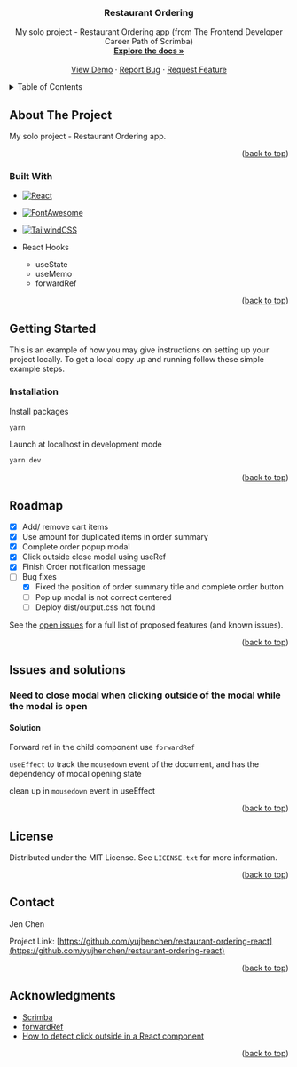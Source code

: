 <a name="readme-top"></a>

<!-- PROJECT LOGO -->
<br />
<div align="center">
  <!-- <a href="https://github.com/yujhenchen/restaurant-ordering-react">
    <img src="images/logo.png" alt="Logo" width="80" height="80">
  </a> -->

<h3 align="center">Restaurant Ordering</h3>

  <p align="center">
    My solo project - Restaurant Ordering app (from The Frontend Developer Career Path of Scrimba)
    <br />
    <a href="https://github.com/yujhenchen/restaurant-ordering-react"><strong>Explore the docs »</strong></a>
    <br />
    <br />
    <a href="https://jen-restaurant-ordering.netlify.app" target=”_blank”>View Demo</a>
    ·
    <a href="https://github.com/yujhenchen/restaurant-ordering-react/issues">Report Bug</a>
    ·
    <a href="https://github.com/yujhenchen/restaurant-ordering-react/issues">Request Feature</a>
  </p>
</div>

<!-- TABLE OF CONTENTS -->
<details>
  <summary>Table of Contents</summary>
  <ol>
    <li>
      <a href="#about-the-project">About The Project</a>
      <ul>
        <li><a href="#built-with">Built With</a></li>
      </ul>
    </li>
    <li>
      <a href="#getting-started">Getting Started</a>
      <ul>
        <!-- <li><a href="#prerequisites">Prerequisites</a></li> -->
        <li><a href="#installation">Installation</a></li>
      </ul>
    </li>
    <!-- <li><a href="#usage">Usage</a></li> -->
    <li><a href="#roadmap">Roadmap</a></li>
    <!-- <li><a href="#contributing">Contributing</a></li> -->
    <li><a href="#issues-and-solutions">Issues and solutions</a></li>
    <li><a href="#license">License</a></li>
    <li><a href="#contact">Contact</a></li>
    <li><a href="#acknowledgments">Acknowledgments</a></li>
  </ol>
</details>

<!-- ABOUT THE PROJECT -->

## About The Project

<!-- [![Product Name Screen Shot][product-screenshot]](https://example.com) -->

My solo project - Restaurant Ordering app.

<p align="right">(<a href="#readme-top">back to top</a>)</p>

### Built With

- [![React][React.js]][React-url]
- [![FontAwesome][FontAwesome]][FontAwesome-url]
- [![TailwindCSS][TailwindCSS]][TailwindCSS-url]

- React Hooks
    - useState
    - useMemo
    - forwardRef

<p align="right">(<a href="#readme-top">back to top</a>)</p>

<!-- GETTING STARTED -->

## Getting Started

This is an example of how you may give instructions on setting up your project locally.
To get a local copy up and running follow these simple example steps.

<!-- ### Prerequisites

This is an example of how to list things you need to use the software and how to install them.
* npm
  ```sh
  npm install npm@latest -g
  ``` -->

### Installation

Install packages

```sh
yarn
```

Launch at localhost in development mode

```sh
yarn dev
```

<p align="right">(<a href="#readme-top">back to top</a>)</p>

<!-- USAGE EXAMPLES -->
<!-- ## Usage

Use this space to show useful examples of how a project can be used. Additional screenshots, code examples and demos work well in this space. You may also link to more resources.

_For more examples, please refer to the [Documentation](https://example.com)_

<p align="right">(<a href="#readme-top">back to top</a>)</p> -->

<!-- ROADMAP -->

## Roadmap

- [x] Add/ remove cart items
- [x] Use amount for duplicated items in order summary
- [x] Complete order popup modal
- [x] Click outside close modal using useRef
- [x] Finish Order notification message
- [ ] Bug fixes
    - [x] Fixed the position of order summary title and complete order button
    - [ ] Pop up modal is not correct centered
    - [ ] Deploy dist/output.css not found

See the [open issues](https://github.com/yujhenchen/restaurant-ordering-react/issues) for a full list of proposed features (and known issues).

<p align="right">(<a href="#readme-top">back to top</a>)</p>

<!-- ISSUES AND SOLUTIONS -->

## Issues and solutions

### Need to close modal when clicking outside of the modal while the modal is open

#### Solution
Forward ref in the child component use `forwardRef`

`useEffect` to track the `mousedown` event of the document, and has the dependency of modal opening state

clean up in `mousedown` event in useEffect


<p align="right">(<a href="#readme-top">back to top</a>)</p>

<!-- CONTRIBUTING -->
<!-- ## Contributing

Contributions are what make the open source community such an amazing place to learn, inspire, and create. Any contributions you make are **greatly appreciated**.

If you have a suggestion that would make this better, please fork the repo and create a pull request. You can also simply open an issue with the tag "enhancement".
Don't forget to give the project a star! Thanks again!

1. Fork the Project
2. Create your Feature Branch (`git checkout -b feature/AmazingFeature`)
3. Commit your Changes (`git commit -m 'Add some AmazingFeature'`)
4. Push to the Branch (`git push origin feature/AmazingFeature`)
5. Open a Pull Request

<p align="right">(<a href="#readme-top">back to top</a>)</p> -->

<!-- LICENSE -->

## License

Distributed under the MIT License. See `LICENSE.txt` for more information.

<p align="right">(<a href="#readme-top">back to top</a>)</p>

<!-- CONTACT -->

## Contact

<!-- Jen Chen - [@twitter_handle](https://twitter.com/twitter_handle) - email@email_client.com -->

Jen Chen

Project Link: [https://github.com/yujhenchen/restaurant-ordering-react](https://github.com/yujhenchen/restaurant-ordering-react)

<p align="right">(<a href="#readme-top">back to top</a>)</p>

<!-- ACKNOWLEDGMENTS -->

## Acknowledgments

- [Scrimba](https://scrimba.com/)
- [forwardRef](https://react.dev/reference/react/forwardRef)
- [How to detect click outside in a React component](https://dev.to/collegewap/how-to-detect-click-outside-in-a-react-component-2b6k)


<p align="right">(<a href="#readme-top">back to top</a>)</p>

<!-- MARKDOWN LINKS & IMAGES -->
<!-- https://www.markdownguide.org/basic-syntax/#reference-style-links -->

[contributors-shield]: https://img.shields.io/github/contributors/yujhenchen/restaurant-ordering-react.svg?style=for-the-badge
[contributors-url]: https://github.com/yujhenchen/restaurant-ordering-react/graphs/contributors
[forks-shield]: https://img.shields.io/github/forks/yujhenchen/restaurant-ordering-react.svg?style=for-the-badge
[forks-url]: https://github.com/yujhenchen/restaurant-ordering-react/network/members
[stars-shield]: https://img.shields.io/github/stars/yujhenchen/restaurant-ordering-react.svg?style=for-the-badge
[stars-url]: https://github.com/yujhenchen/restaurant-ordering-react/stargazers
[issues-shield]: https://img.shields.io/github/issues/yujhenchen/restaurant-ordering-react.svg?style=for-the-badge
[issues-url]: https://github.com/yujhenchen/restaurant-ordering-react/issues
[license-shield]: https://img.shields.io/github/license/yujhenchen/restaurant-ordering-react.svg?style=for-the-badge
[license-url]: https://github.com/yujhenchen/restaurant-ordering-react/blob/master/LICENSE.txt
[linkedin-shield]: https://img.shields.io/badge/-LinkedIn-black.svg?style=for-the-badge&logo=linkedin&colorB=555
[linkedin-url]: https://linkedin.com/in/linkedin_username
[product-screenshot]: images/screenshot.png
[React.js]: https://img.shields.io/badge/React-20232A?style=for-the-badge&logo=react&logoColor=61DAFB
[React-url]: https://reactjs.org/
[FontAwesome]: https://a11ybadges.com/badge?logo=fontawesome
[FontAwesome-url]: https://fontawesome.com/
[TailwindCSS]: https://img.shields.io/badge/tailwindcss-%2338B2AC.svg?style=for-the-badge&logo=tailwind-css&logoColor=white
[TailwindCSS-url]: https://tailwindcss.com/
